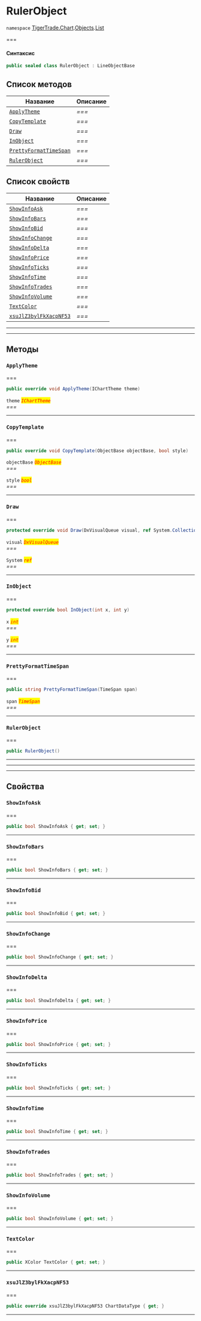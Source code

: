 # RulerObject

`namespace` [TigerTrade.Chart](../../../../).[Objects](../).[List](./)

\===

#### Синтаксис

```csharp
public sealed class RulerObject : LineObjectBase
```

## Список методов

| Название                                                                | Описание |
| ----------------------------------------------------------------------- | -------- |
| [`ApplyTheme`](rulerobject.cs.md#method-applytheme)                     | _===_    |
| [`CopyTemplate`](rulerobject.cs.md#method-copytemplate)                 | _===_    |
| [`Draw`](rulerobject.cs.md#method-draw)                                 | _===_    |
| [`InObject`](rulerobject.cs.md#method-inobject)                         | _===_    |
| [`PrettyFormatTimeSpan`](rulerobject.cs.md#method-prettyformattimespan) | _===_    |
| [`RulerObject`](rulerobject.cs.md#method-rulerobject)                   | _===_    |

## Список свойств

| Название                                                                  | Описание |
| ------------------------------------------------------------------------- | -------- |
| [`ShowInfoAsk`](rulerobject.cs.md#property-showinfoask)                   | _===_    |
| [`ShowInfoBars`](rulerobject.cs.md#property-showinfobars)                 | _===_    |
| [`ShowInfoBid`](rulerobject.cs.md#property-showinfobid)                   | _===_    |
| [`ShowInfoChange`](rulerobject.cs.md#property-showinfochange)             | _===_    |
| [`ShowInfoDelta`](rulerobject.cs.md#property-showinfodelta)               | _===_    |
| [`ShowInfoPrice`](rulerobject.cs.md#property-showinfoprice)               | _===_    |
| [`ShowInfoTicks`](rulerobject.cs.md#property-showinfoticks)               | _===_    |
| [`ShowInfoTime`](rulerobject.cs.md#property-showinfotime)                 | _===_    |
| [`ShowInfoTrades`](rulerobject.cs.md#property-showinfotrades)             | _===_    |
| [`ShowInfoVolume`](rulerobject.cs.md#property-showinfovolume)             | _===_    |
| [`TextColor`](rulerobject.cs.md#property-textcolor)                       | _===_    |
| [`xsuJlZ3bylFkXacpNF53`](rulerobject.cs.md#property-xsujlz3bylfkxacpnf53) | _===_    |

***

***

## Методы

### `ApplyTheme` <a href="#method-applytheme" id="method-applytheme"></a>

\===

```csharp
public override void ApplyTheme(IChartTheme theme)
```

`theme` _<mark style="color:red;">`IChartTheme`</mark>_\
_===_

***

### `CopyTemplate` <a href="#method-copytemplate" id="method-copytemplate"></a>

\===

```csharp
public override void CopyTemplate(ObjectBase objectBase, bool style)
```

`objectBase` _<mark style="color:red;">`ObjectBase`</mark>_\
_===_

`style` _<mark style="color:red;">`bool`</mark>_\
_===_

***

### `Draw` <a href="#method-draw" id="method-draw"></a>

\===

```csharp
protected override void Draw(DxVisualQueue visual, ref System.Collections.Generic.List<ObjectLabelInfo> labels)
```

`visual` _<mark style="color:red;">`DxVisualQueue`</mark>_\
_===_

`System` _<mark style="color:red;">`ref`</mark>_\
_===_

***

### `InObject` <a href="#method-inobject" id="method-inobject"></a>

\===

```csharp
protected override bool InObject(int x, int y)
```

`x` _<mark style="color:red;">`int`</mark>_\
_===_

`y` _<mark style="color:red;">`int`</mark>_\
_===_

***

### `PrettyFormatTimeSpan` <a href="#method-prettyformattimespan" id="method-prettyformattimespan"></a>

\===

```csharp
public string PrettyFormatTimeSpan(TimeSpan span)
```

`span` _<mark style="color:red;">`TimeSpan`</mark>_\
_===_

***

### `RulerObject` <a href="#method-rulerobject" id="method-rulerobject"></a>

\===

```csharp
public RulerObject()
```

***

***

***

## Свойства

### `ShowInfoAsk` <a href="#property-showinfoask" id="property-showinfoask"></a>

\===

```csharp
public bool ShowInfoAsk { get; set; }
```

***

### `ShowInfoBars` <a href="#property-showinfobars" id="property-showinfobars"></a>

\===

```csharp
public bool ShowInfoBars { get; set; }
```

***

### `ShowInfoBid` <a href="#property-showinfobid" id="property-showinfobid"></a>

\===

```csharp
public bool ShowInfoBid { get; set; }
```

***

### `ShowInfoChange` <a href="#property-showinfochange" id="property-showinfochange"></a>

\===

```csharp
public bool ShowInfoChange { get; set; }
```

***

### `ShowInfoDelta` <a href="#property-showinfodelta" id="property-showinfodelta"></a>

\===

```csharp
public bool ShowInfoDelta { get; set; }
```

***

### `ShowInfoPrice` <a href="#property-showinfoprice" id="property-showinfoprice"></a>

\===

```csharp
public bool ShowInfoPrice { get; set; }
```

***

### `ShowInfoTicks` <a href="#property-showinfoticks" id="property-showinfoticks"></a>

\===

```csharp
public bool ShowInfoTicks { get; set; }
```

***

### `ShowInfoTime` <a href="#property-showinfotime" id="property-showinfotime"></a>

\===

```csharp
public bool ShowInfoTime { get; set; }
```

***

### `ShowInfoTrades` <a href="#property-showinfotrades" id="property-showinfotrades"></a>

\===

```csharp
public bool ShowInfoTrades { get; set; }
```

***

### `ShowInfoVolume` <a href="#property-showinfovolume" id="property-showinfovolume"></a>

\===

```csharp
public bool ShowInfoVolume { get; set; }
```

***

### `TextColor` <a href="#property-textcolor" id="property-textcolor"></a>

\===

```csharp
public XColor TextColor { get; set; }
```

***

### `xsuJlZ3bylFkXacpNF53` <a href="#property-xsujlz3bylfkxacpnf53" id="property-xsujlz3bylfkxacpnf53"></a>

\===

```csharp
public override xsuJlZ3bylFkXacpNF53 ChartDataType { get; }
```

***

